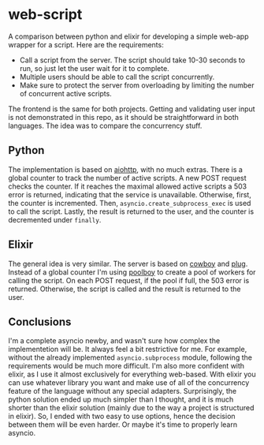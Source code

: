 web-script
==========

A comparison between python and elixir for developing a simple web-app wrapper for a script.
Here are the requirements:

- Call a script from the server. The script should take 10-30 seconds to run, so just let the user wait for it to complete.
- Multiple users should be able to call the script concurrently.
- Make sure to protect the server from overloading by limiting the number of concurrent active scripts.

The frontend is the same for both projects.
Getting and validating user input is not demonstrated in this repo, as it should be straightforward in both languages.
The idea was to compare the concurrency stuff.

## Python

The implementation is based on [aiohttp](https://aiohttp.readthedocs.io/en/latest/index.html), with no much extras.
There is a global counter to track the number of active scripts.
A new POST request checks the counter.
If it reaches the maximal allowed active scripts a 503 error is returned, indicating that the service is unavailable.
Otherwise, first, the counter is incremented.
Then, `asyncio.create_subprocess_exec` is used to call the script.
Lastly, the result is returned to the user, and the counter is decremented under `finally`.

## Elixir

The general idea is very similar.
The server is based on [cowboy](https://github.com/ninenines/cowboy) and [plug](https://github.com/elixir-plug/plug).
Instead of a global counter I'm using [poolboy](https://github.com/devinus/poolboy) to create a pool of workers for calling the script.
On each POST request, if the pool if full, the 503 error is returned.
Otherwise, the script is called and the result is returned to the user.

## Conclusions

I'm a complete asyncio newby, and wasn't sure how complex the implementetion will be.
It always feel a bit restrictive for me.
For example, without the already implemented `asyncio.subprocess` module, following the requirements would be much more difficult.
I'm also more confident with elixir, as I use it almost exclusively for everything web-based.
With elixir you can use whatever library you want and make use of all of the concurrency feature of the language without any special adapters.
Surprisingly, the python solution ended up much simpler than I thought, and it is much shorter than the elixir solution (mainly due to the way a project is structured in elixir).
So, I ended with two easy to use options, hence the decision between them will be even harder.
Or maybe it's time to properly learn asyncio.
